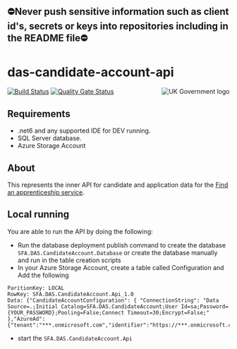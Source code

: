 
## ⛔Never push sensitive information such as client id's, secrets or keys into repositories including in the README file⛔

# das-candidate-account-api

<img src="https://avatars.githubusercontent.com/u/9841374?s=200&v=4" align="right" alt="UK Government logo">

[![Build Status]([https://sfa-gov-uk.visualstudio.com/Digital%20Apprenticeship%20Service/_apis/build/status%2Fdas-candidate-account-api?repoName=SkillsFundingAgency%2Fdas-candidate-account-api&branchName=main)](https://sfa-gov-uk.visualstudio.com/Digital%20Apprenticeship%20Service/_build/latest?definitionId=3561&repoName=SkillsFundingAgency%2Fdas-candidate-account-api&branchName=main](https://sfa-gov-uk.visualstudio.com/Digital%20Apprenticeship%20Service/_apis/build/status%2Fdas-candidate-account-api?repoName=SkillsFundingAgency%2Fdas-candidate-account-api&branchName=main)](https://sfa-gov-uk.visualstudio.com/Digital%20Apprenticeship%20Service/_build/latest?definitionId=3561&repoName=SkillsFundingAgency%2Fdas-candidate-account-api&branchName=main))
[![Quality Gate Status]([https://sonarcloud.io/api/project_badges/measure?project=SkillsFundingAgency_das-candidate-account-api&metric=alert_status)](https://sonarcloud.io/summary/new_code?id=SkillsFundingAgency_das-candidate-account-api](https://sonarcloud.io/api/project_badges/measure?project=SkillsFundingAgency_das-candidate-account-api&metric=alert_status)](https://sonarcloud.io/summary/new_code?id=SkillsFundingAgency_das-candidate-account-api))

## Requirements


-   .net6 and any supported IDE for DEV running.
-   SQL Server database.
-   Azure Storage Account

## About
This represents the inner API for candidate and application data for the [Find an apprenticeship service](https://www.gov.uk/apply-apprenticeship).

## Local running
You are able to run the API by doing the following:

-   Run the database deployment publish command to create the database  `SFA.DAS.CandidateAccount.Database`  or create the database manually and run in the table creation scripts
-   In your Azure Storage Account, create a table called Configuration and Add the following
```
ParitionKey: LOCAL
RowKey: SFA.DAS.CandidateAccount.Api_1.0
Data: {"CandidateAccountConfiguration": { "ConnectionString": "Data Source=.;Initial Catalog=SFA.DAS.CandidateAccount;User Id=sa;Password={YOUR_PASSWORD};Pooling=False;Connect Timeout=30;Encrypt=False;" },"AzureAd":{"tenant":"***.onmicrosoft.com","identifier":"https://***.onmicrosoft.com/****"}}
```
- start the `SFA.DAS.CandidateAccount.Api`